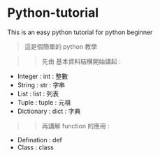 # Python-tutorial
This is an easy python tutorial for python beginner
>這是個簡單的 python 教學

>>先由 基本資料結構開始講起 :
* Integer : int : 整數
* String : str : 字串
* List : list : 列表
* Tuple : tuple : 元祖
* Dictionary : dict : 字典

>>再講解 function 的應用 :
* Defination : def 
* Class : class
